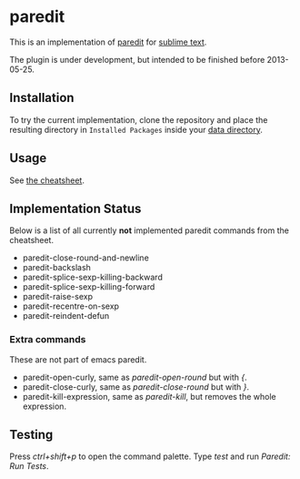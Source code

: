 # paredit

This is an implementation of [paredit](http://www.emacswiki.org/emacs/ParEdit)
for [sublime text](http://www.sublimetext.com/).

The plugin is under development, but intended to be finished before 2013-05-25.

## Installation

To try the current implementation, clone the repository and place the resulting
directory in `Installed Packages` inside your
[data directory](http://docs.sublimetext.info/en/latest/basic_concepts.html#the-data-directory).

## Usage

See [the cheatsheet](http://pub.gajendra.net/src/paredit-refcard.pdf).

## Implementation Status

Below is a list of all currently **not** implemented paredit commands
from the cheatsheet.

* paredit-close-round-and-newline
* paredit-backslash
* paredit-splice-sexp-killing-backward
* paredit-splice-sexp-killing-forward
* paredit-raise-sexp
* paredit-recentre-on-sexp
* paredit-reindent-defun

### Extra commands

These are not part of emacs paredit.

* paredit-open-curly, same as *paredit-open-round* but with *{*.
* paredit-close-curly, same as *paredit-close-round* but with *}*.
* paredit-kill-expression, same as *paredit-kill*, but removes the
whole expression.

## Testing

Press *ctrl+shift+p* to open the command palette. Type *test*
and run *Paredit: Run Tests*.
